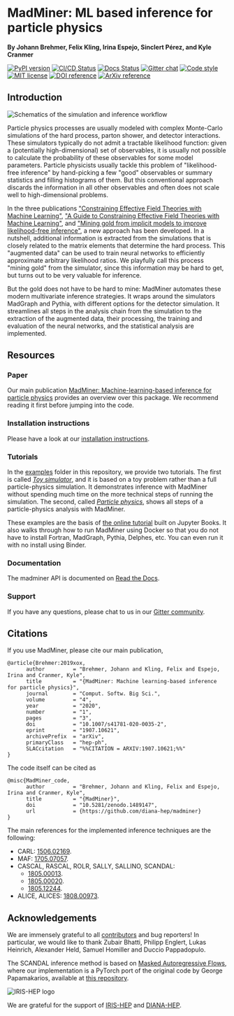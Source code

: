 # MadMiner: ML based inference for particle physics

**By Johann Brehmer, Felix Kling, Irina Espejo, Sinclert Pérez, and Kyle Cranmer**

[![PyPI version][pypi-version-badge]][pypi-version-link]
[![CI/CD Status][ci-status-badge]][ci-status-link]
[![Docs Status][docs-status-badge]][docs-status-link]
[![Gitter chat][chat-gitter-badge]][chat-gitter-link]
[![Code style][code-style-badge]][code-style-link]
[![MIT license][mit-license-badge]][mit-license-link]
[![DOI reference][ref-zenodo-badge]][ref-zenodo-link]
[![ArXiv reference][ref-arxiv-badge]][ref-arxiv-link]


## Introduction

![Schematics of the simulation and inference workflow][image-rascal-diagram]

Particle physics processes are usually modeled with complex Monte-Carlo simulations of the hard process, parton shower,
and detector interactions. These simulators typically do not admit a tractable likelihood function: given a (potentially
high-dimensional) set of observables, it is usually not possible to calculate the probability of these observables
for some model parameters. Particle physicists usually tackle this problem of "likelihood-free inference" by
hand-picking a few "good" observables or summary statistics and filling histograms of them. But this conventional
approach discards the information in all other observables and often does not scale well to high-dimensional problems.

In the three publications ["Constraining Effective Field Theories with Machine Learning"][ref-arxiv-madminer-1],
["A Guide to Constraining Effective Field Theories with Machine Learning"][ref-arxiv-madminer-2], and
["Mining gold from implicit models to improve likelihood-free inference"][ref-arxiv-madminer-3],
a new approach has been developed. In a nutshell, additional information is extracted from the simulations that is
closely related to the matrix elements that determine the hard process. This "augmented data" can be used to train
neural networks to efficiently approximate arbitrary likelihood ratios. We playfully call this process "mining gold"
from the simulator, since this information may be hard to get, but turns out to be very valuable for inference.

But the gold does not have to be hard to mine: MadMiner automates these modern multivariate inference strategies. It
wraps around the simulators MadGraph and Pythia, with different options for the detector simulation. It streamlines all
steps in the analysis chain from the simulation to the extraction of the augmented data, their processing, the training
and evaluation of the neural networks, and the statistical analysis are implemented.


## Resources

### Paper
Our main publication [MadMiner: Machine-learning-based inference for particle physics][ref-arxiv-link]
provides an overview over this package. We recommend reading it first before jumping into the code.

### Installation instructions
Please have a look at our [installation instructions][docs-installation-guide].

### Tutorials
In the [examples][examples-folder-path] folder in this repository, we provide two tutorials. The first is called
[_Toy simulator_][examples-simulator-path], and it is based on a toy problem rather than a full particle-physics simulation.
It demonstrates inference with MadMiner without spending much time on the more technical steps of running the simulation.
The second, called [_Particle physics_][examples-physics-path], shows all steps of a particle-physics analysis with MadMiner.

These examples are the basis of [the online tutorial][jupyter-tutorial-link] built on Jupyter Books. It also walks
through how to run MadMiner using Docker so that you do not have to install Fortran, MadGraph, Pythia, Delphes, etc.
You can even run it with no install using Binder.

### Documentation
The madminer API is documented on [Read the Docs][docs-index].

### Support
If you have any questions, please chat to us in our [Gitter community][chat-gitter-link].


## Citations

If you use MadMiner, please cite our main publication,
```
@article{Brehmer:2019xox,
      author         = "Brehmer, Johann and Kling, Felix and Espejo, Irina and Cranmer, Kyle",
      title          = "{MadMiner: Machine learning-based inference for particle physics}",
      journal        = "Comput. Softw. Big Sci.",
      volume         = "4",
      year           = "2020",
      number         = "1",
      pages          = "3",
      doi            = "10.1007/s41781-020-0035-2",
      eprint         = "1907.10621",
      archivePrefix  = "arXiv",
      primaryClass   = "hep-ph",
      SLACcitation   = "%%CITATION = ARXIV:1907.10621;%%"
}
```

The code itself can be cited as
```
@misc{MadMiner_code,
      author         = "Brehmer, Johann and Kling, Felix and Espejo, Irina and Cranmer, Kyle",
      title          = "{MadMiner}",
      doi            = "10.5281/zenodo.1489147",
      url            = {https://github.com/diana-hep/madminer}
}
```

The main references for the implemented inference techniques are the following:

- CARL: [1506.02169][ref-arxiv-carl].
- MAF: [1705.07057][ref-arxiv-maf].
- CASCAL, RASCAL, ROLR, SALLY, SALLINO, SCANDAL:
  - [1805.00013][ref-arxiv-madminer-1].
  - [1805.00020][ref-arxiv-madminer-2].
  - [1805.12244][ref-arxiv-madminer-3].
- ALICE, ALICES: [1808.00973][ref-arxiv-alice].


## Acknowledgements

We are immensely grateful to all [contributors][repo-madminer-contrib] and bug reporters! In particular, we would like
to thank Zubair Bhatti, Philipp Englert, Lukas Heinrich, Alexander Held, Samuel Homiller and Duccio Pappadopulo.

The SCANDAL inference method is based on [Masked Autoregressive Flows][ref-arxiv-scandal], where our implementation is
a PyTorch port of the original code by George Papamakarios, available at [this repository][repo-maf-main-page].

![IRIS-HEP logo][image-iris-logo]

We are grateful for the support of [IRIS-HEP][web-iris-hep] and [DIANA-HEP][web-diana-hep].


[chat-gitter-badge]: https://badges.gitter.im/madminer/community.svg
[chat-gitter-link]: https://gitter.im/madminer/community
[ci-status-badge]: https://github.com/diana-hep/madminer/actions/workflows/ci.yml/badge.svg?branch=master
[ci-status-link]: https://github.com/diana-hep/madminer/actions/workflows/ci.yml?query=branch%3Amaster
[code-style-badge]: https://img.shields.io/badge/code%20style-black-000000.svg
[code-style-link]: https://github.com/psf/black
[docs-status-badge]: https://readthedocs.org/projects/madminer/badge/?version=latest
[docs-status-link]: https://madminer.readthedocs.io/en/latest/?badge=latest
[mit-license-badge]: https://img.shields.io/badge/License-MIT-blue.svg
[mit-license-link]: https://github.com/diana-hep/madminer/blob/master/LICENSE.md
[pypi-version-badge]: https://badge.fury.io/py/madminer.svg
[pypi-version-link]: https://badge.fury.io/py/madminer
[ref-arxiv-badge]: http://img.shields.io/badge/arXiv-1907.10621-B31B1B.svg
[ref-arxiv-link]: https://arxiv.org/abs/1907.10621
[ref-zenodo-badge]: https://zenodo.org/badge/DOI/10.5281/zenodo.1489147.svg
[ref-zenodo-link]: https://doi.org/10.5281/zenodo.1489147

[docs-index]: https://madminer.readthedocs.io/en/latest/
[docs-installation-guide ]: https://madminer.readthedocs.io/en/latest/installation.html
[examples-folder-path]: https://github.com/diana-hep/madminer/tree/master/examples
[examples-physics-path]: https://github.com/diana-hep/madminer/tree/master/examples/tutorial_particle_physics
[examples-simulator-path]: https://github.com/diana-hep/madminer/tree/master/examples/tutorial_toy_simulator
[image-iris-logo]: https://iris-hep.org/assets/logos/Iris-hep-4-no-long-name.png
[image-rascal-diagram]: https://raw.githubusercontent.com/diana-hep/madminer/master/docs/img/rascal-explainer.png
[jupyter-tutorial-link]: https://cranmer.github.io/madminer-tutorial/intro
[ref-arxiv-alice]: https://arxiv.org/abs/1808.00973
[ref-arxiv-carl]: https://arxiv.org/abs/1506.02169
[ref-arxiv-maf]: https://arxiv.org/abs/1705.07057
[ref-arxiv-madminer-1]: https://arxiv.org/abs/1805.00013
[ref-arxiv-madminer-2]: https://arxiv.org/abs/1805.00020
[ref-arxiv-madminer-3]: https://arxiv.org/abs/1805.12244
[ref-arxiv-scandal]: https://arxiv.org/abs/1705.07057
[repo-madminer-contrib]: https://github.com/diana-hep/madminer/graphs/contributors
[repo-maf-main-page]: https://github.com/gpapamak/maf
[web-diana-hep]: https://diana-hep.org
[web-iris-hep]: https://iris-hep.org
